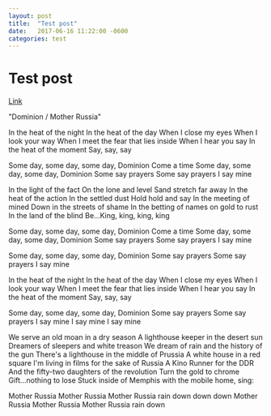 ```yaml
---
layout: post
title:  "Test post"
date:   2017-06-16 11:22:00 -0600
categories: test
---
```


# Test post
[Link](#)

"Dominion / Mother Russia"

In the heat of the night
In the heat of the day
When I close my eyes
When I look your way
When I meet the fear that lies inside
When I hear you say
In the heat of the moment
Say, say, say

Some day, some day, some day, Dominion
Come a time
Some day, some day, some day, Dominion
Some say prayers
Some say prayers
I say mine

In the light of the fact
On the lone and level
Sand stretch far away
In the heat of the action
In the settled dust
Hold hold and say
In the meeting of mined 
Down in the streets of shame
In the betting of names on gold to rust
In the land of the blind
Be...King, king, king, king

Some day, some day, some day, Dominion
Come a time
Some day, some day, some day, Dominion
Some say prayers
Some say prayers
I say mine

Some day, some day, some day, Dominion
Some say prayers
Some say prayers
I say mine

In the heat of the night
In the heat of the day
When I close my eyes
When I look your way
When I meet the fear that lies inside
When I hear you say
In the heat of the moment
Say, say, say

Some day, some day, some day, Dominion
Some say prayers
Some say prayers
I say mine
I say mine
I say mine

We serve an old moan in a dry season
A lighthouse keeper in the desert sun
Dreamers of sleepers and white treason
We dream of rain and the history of the gun
There's a lighthouse in the middle of Prussia
A white house in a red square
I'm living in films for the sake of Russia
A Kino Runner for the DDR
And the fifty-two daughters of the revolution
Turn the gold to chrome
Gift...nothing to lose
Stuck inside of Memphis with the mobile home, sing:

Mother Russia
Mother Russia
Mother Russia rain down down down
Mother Russia
Mother Russia
Mother Russia rain down
 
